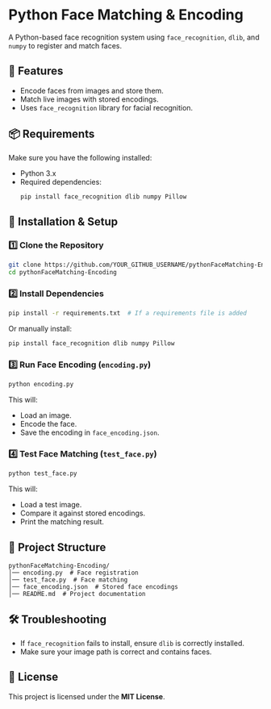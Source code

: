 # Python Face Matching & Encoding

A Python-based face recognition system using `face_recognition`, `dlib`, and `numpy` to register and match faces.

## 🚀 Features

- Encode faces from images and store them.
- Match live images with stored encodings.
- Uses `face_recognition` library for facial recognition.

## 📦 Requirements

Make sure you have the following installed:

- Python 3.x
- Required dependencies:
  ```sh
  pip install face_recognition dlib numpy Pillow
  ```

## 🔧 Installation & Setup

### 1️⃣ Clone the Repository

```sh
git clone https://github.com/YOUR_GITHUB_USERNAME/pythonFaceMatching-Encoding.git
cd pythonFaceMatching-Encoding
```

### 2️⃣ Install Dependencies

```sh
pip install -r requirements.txt  # If a requirements file is added
```

Or manually install:

```sh
pip install face_recognition dlib numpy Pillow
```

### 3️⃣ Run Face Encoding (`encoding.py`)

```sh
python encoding.py
```

This will:

- Load an image.
- Encode the face.
- Save the encoding in `face_encoding.json`.

### 4️⃣ Test Face Matching (`test_face.py`)

```sh
python test_face.py
```

This will:

- Load a test image.
- Compare it against stored encodings.
- Print the matching result.

## 📂 Project Structure

```
pythonFaceMatching-Encoding/
│── encoding.py  # Face registration
│── test_face.py  # Face matching
│── face_encoding.json  # Stored face encodings
│── README.md  # Project documentation
```

## 🛠️ Troubleshooting

- If `face_recognition` fails to install, ensure `dlib` is correctly installed.
- Make sure your image path is correct and contains faces.

## 📜 License

This project is licensed under the **MIT License**.

